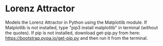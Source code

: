 # Lorenz Attractor
Models the Lorenz Attractor in Python using the Matplotlib module. If Matplotlib is not installed, type "pip3 install matplotlib" in terminal (without the quotes). If pip is not installed, download get-pip.py from here: https://bootstrap.pypa.io/get-pip.py and then run it from the terminal.
